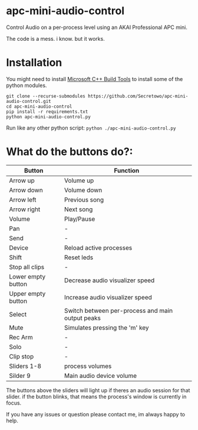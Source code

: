 # apc-mini-audio-control
Control Audio on a per-process level using an AKAI Professional APC mini.

The code is a mess. i know. but it works.

# Installation
You might need to install [Microsoft C++ Build Tools](https://visualstudio.microsoft.com/downloads/) to install some of the python modules.
```
git clone --recurse-submodules https://github.com/Secretowo/apc-mini-audio-control.git
cd apc-mini-audio-control
pip install -r requirements.txt
python apc-mini-audio-control.py
```
Run like any other python script:
`python ./apc-mini-audio-control.py`

# What do the buttons do?:
Button | Function
------ | --------
Arrow up | Volume up
Arrow down | Volume down
Arrow left | Previous song
Arrow right | Next song
Volume | Play/Pause
Pan | -
Send | -
Device | Reload active processes
Shift | Reset leds 
Stop all clips | -
Lower empty button | Decrease audio visualizer speed
Upper empty button | Increase audio visualizer speed
Select | Switch between per-process and main output peaks
Mute | Simulates pressing the 'm' key
Rec Arm | -
Solo | -
Clip stop | -
Sliders 1-8 | process volumes
Silder 9 | Main audio device volume

The buttons above the sliders will light up if theres an audio session for that slider. if the button blinks, that means the process's window is currently in focus.

If you have any issues or question please contact me, im always happy to help.
